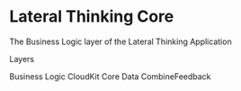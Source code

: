 # Lateral Thinking Core

The Business Logic layer of the Lateral Thinking Application

Layers

Business Logic
CloudKit Core Data
CombineFeedback 
